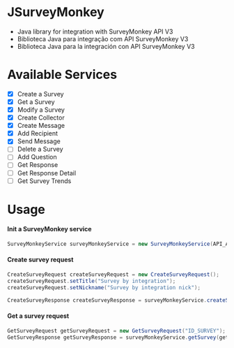 # JSurveyMonkey
* Java library for integration with SurveyMonkey API V3
* Biblioteca Java para integração com API SurveyMonkey V3
* Biblioteca Java para la integración con API SurveyMonkey V3

# Available Services
- [X] Create a Survey
- [x] Get a Survey
- [x] Modify a Survey
- [x] Create Collector
- [X] Create Message
- [X] Add Recipient
- [X] Send Message
- [ ] Delete a Survey
- [ ] Add Question
- [ ] Get Response
- [ ] Get Response Detail
- [ ] Get Survey Trends

# Usage

#### Init a SurveyMonkey service
```java
SurveyMonkeyService surveyMonkeyService = new SurveyMonkeyService(API_AUTH_TOKEN);
```

#### Create survey request
```java
CreateSurveyRequest createSurveyRequest = new CreateSurveyRequest();
createSurveyRequest.setTitle("Survey by integration");
createSurveyRequest.setNickname("Survey by integration nick");

CreateSurveyResponse createSurveyResponse = surveyMonkeyService.createSurvey(createSurveyRequest);
```

#### Get a survey request
```java
GetSurveyRequest getSurveyRequest = new GetSurveyRequest("ID_SURVEY");
GetSurveyResponse getSurveyResponse = surveyMonkeyService.getSurvey(getSurveyRequest);
```